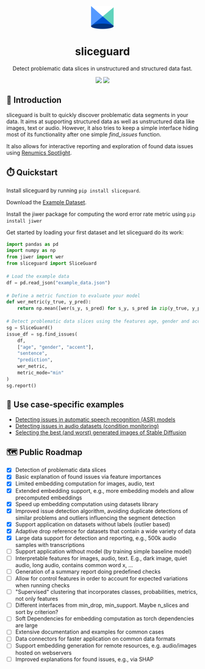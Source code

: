 <p align="center"><a href="https://github.com/Renumics/sliceguard"><img src="static/img/spotlight.svg" alt="Gray shape shifter" height="60"/></a></p>
<h1 align="center">sliceguard</h1>
<p align="center">Detect problematic data slices in unstructured and structured data fast.</p>

<p align="center">
 	<a href="https://pypi.org/project/sliceguard/"><img src="https://img.shields.io/pypi/pyversions/sliceguard" height="20"/></a>
 	<a href="https://pypi.org/project/sliceguard/"><img src="https://img.shields.io/pypi/wheel/sliceguard" height="20"/></a>
</p>

## 🚀 Introduction

sliceguard is built to quickly discover problematic data segments in your data. It aims at supporting structured data as well as unstructured data like images, text or audio. However, it also tries to keep a simple interface hiding most of its functionality after one simple *find_issues* function.

It also allows for interactive reporting and exploration of found data issues using [Renumics Spotlight](https://github.com/Renumics/spotlight).

## ⏱️ Quickstart

Install sliceguard by running `pip install sliceguard`.

Download the [Example Dataset](example_data.json).

Install the jiwer package for computing the word error rate metric using `pip install jiwer`

Get started by loading your first dataset and let sliceguard do its work:

```python
import pandas as pd
import numpy as np
from jiwer import wer
from sliceguard import SliceGuard

# Load the example data
df = pd.read_json("example_data.json")

# Define a metric function to evaluate your model
def wer_metric(y_true, y_pred):
    return np.mean([wer(s_y, s_pred) for s_y, s_pred in zip(y_true, y_pred)])

# Detect problematic data slices using the features age, gender and accent
sg = SliceGuard()
issue_df = sg.find_issues(
    df,
    ["age", "gender", "accent"],
    "sentence",
    "prediction",
    wer_metric,
    metric_mode="min"
)
sg.report()
```

## 🔧 Use case-specific examples
* [Detecting issues in automatic speech recognition (ASR) models](examples/audio_issues_commonvoice_whisper.ipynb)
* [Detecting issues in audio datasets (condition monitoring)](examples/audio_issues_condition_monitoring_dcase.ipynb)
* [Selecting the best (and worst) generated images of Stable Diffusion](examples/stable_diffusion_evaluation.ipynb)


## 🗺️ Public Roadmap
- [x] Detection of problematic data slices
- [x] Basic explanation of found issues via feature importances
- [x] Limited embedding computation for images, audio, text
- [x] Extended embedding support, e.g., more embedding models and allow precomputed embeddings
- [x] Speed up embedding computation using datasets library
- [x] Improved issue detection algorithm, avoiding duplicate detections of similar problems and outliers influencing the segment detection
- [x] Support application on datasets without labels (outlier based)
- [x] Adaptive drop reference for datasets that contain a wide variety of data
- [x] Large data support for detection and reporting, e.g., 500k audio samples with transcriptions
- [ ] Support application without model (by training simple baseline model)
- [ ] Interpretable features for images, audio, text. E.g., dark image, quiet audio, long audio, contains common word x, ...
- [ ] Generation of a summary report doing predefined checks
- [ ] Allow for control features in order to account for expected variations when running checks
- [ ] "Supervised" clustering that incorporates classes, probabilities, metrics, not only features
- [ ] Different interfaces from min_drop, min_support. Maybe n_slices and sort by criterion?
- [ ] Soft Dependencies for embedding computation as torch dependencies are large
- [ ] Extensive documentation and examples for common cases
- [ ] Data connectors for faster application on common data formats
- [ ] Support embedding generation for remote resources, e.g. audio/images hosted on webservers
- [ ] Improved explanations for found issues, e.g., via SHAP
